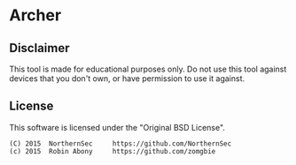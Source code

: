 # Archer

Disclaimer
----------
This tool is made for educational purposes only. Do not use this tool against devices that you don't own,
 or have permission to use it against.

License
-------

This software is licensed under the "Original BSD License".

    (C) 2015  NorthernSec     https://github.com/NorthernSec
    (c) 2015  Robin Abony     https://github.com/zomgbie
